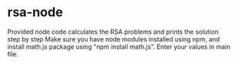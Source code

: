 # rsa-node
Provided node code calculates the RSA problems and prints the solution step by step
Make sure you have node modules installed using npm, and install math.js package using "npm install math.js".
Enter your values in main file.

